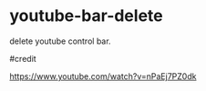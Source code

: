 # youtube-bar-delete
delete youtube control bar.


#credit

https://www.youtube.com/watch?v=nPaEj7PZ0dk
